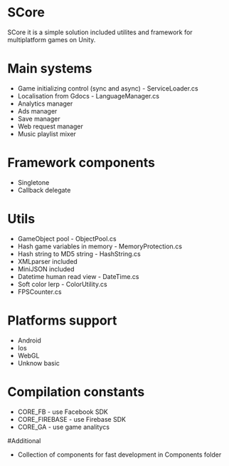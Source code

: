 # SCore
SCore it is a simple solution included utilites and framework for multiplatform games on Unity.

# Main systems
* Game initializing control (sync and async) - ServiceLoader.cs
* Localisation from Gdocs - LanguageManager.cs
* Analytics manager
* Ads manager
* Save manager
* Web request manager
* Music playlist mixer

# Framework components
* Singletone
* Callback delegate

# Utils
* GameObject pool - ObjectPool.cs
* Hash game variables in memory - MemoryProtection.cs
* Hash string to MD5 string - HashString.cs
* XMLparser included
* MiniJSON included
* Datetime human read view - DateTime.cs
* Soft color lerp - ColorUtility.cs
* FPSCounter.cs

# Platforms support
* Android
* Ios
* WebGL
* Unknow basic

# Compilation constants
* CORE_FB - use Facebook SDK
* CORE_FIREBASE - use Firebase SDK
* CORE_GA - use game analitycs

#Additional
* Collection of components for fast development in Components folder